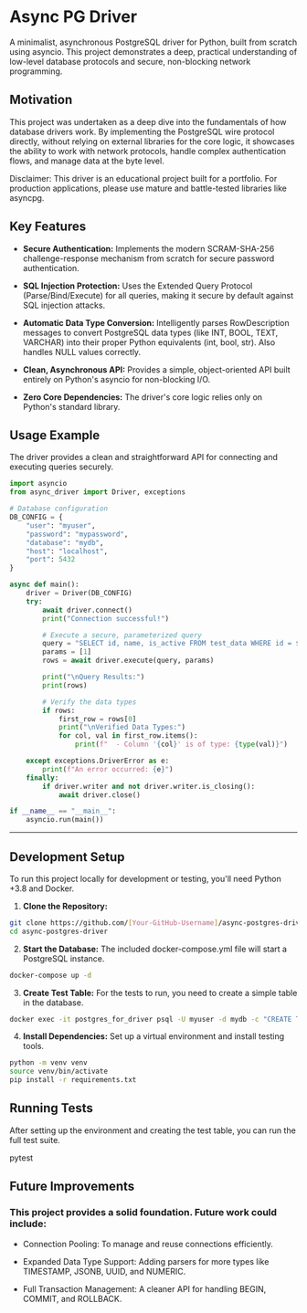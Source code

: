 # Async PG Driver

A minimalist, asynchronous PostgreSQL driver for Python, built from scratch using asyncio. This project demonstrates a deep, practical understanding of low-level database protocols and secure, non-blocking network programming.

## Motivation

This project was undertaken as a deep dive into the fundamentals of how database drivers work. By implementing the PostgreSQL wire protocol directly, without relying on external libraries for the core logic, it showcases the ability to work with network protocols, handle complex authentication flows, and manage data at the byte level.

Disclaimer: This driver is an educational project built for a portfolio. For production applications, please use mature and battle-tested libraries like asyncpg.

## Key Features

- **Secure Authentication:** Implements the modern SCRAM-SHA-256 challenge-response mechanism from scratch for secure password authentication.

- **SQL Injection Protection:** Uses the Extended Query Protocol (Parse/Bind/Execute) for all queries, making it secure by default against SQL injection attacks.

- **Automatic Data Type Conversion:** Intelligently parses RowDescription messages to convert PostgreSQL data types (like INT, BOOL, TEXT, VARCHAR) into their proper Python equivalents (int, bool, str). Also handles NULL values correctly.

- **Clean, Asynchronous API:** Provides a simple, object-oriented API built entirely on Python's asyncio for non-blocking I/O.

- **Zero Core Dependencies:** The driver's core logic relies only on Python's standard library.


## Usage Example

The driver provides a clean and straightforward API for connecting and executing queries securely.
```python
import asyncio
from async_driver import Driver, exceptions

# Database configuration
DB_CONFIG = {
    "user": "myuser",
    "password": "mypassword",
    "database": "mydb",
    "host": "localhost",
    "port": 5432
}

async def main():
    driver = Driver(DB_CONFIG)
    try:
        await driver.connect()
        print("Connection successful!")

        # Execute a secure, parameterized query
        query = "SELECT id, name, is_active FROM test_data WHERE id = $1;"
        params = [1]
        rows = await driver.execute(query, params)

        print("\nQuery Results:")
        print(rows)

        # Verify the data types
        if rows:
            first_row = rows[0]
            print("\nVerified Data Types:")
            for col, val in first_row.items():
                print(f"  - Column '{col}' is of type: {type(val)}")

    except exceptions.DriverError as e:
        print(f"An error occurred: {e}")
    finally:
        if driver.writer and not driver.writer.is_closing():
            await driver.close()

if __name__ == "__main__":
    asyncio.run(main())
```

---

## Development Setup

To run this project locally for development or testing, you'll need Python +3.8 and Docker.

1. **Clone the Repository:**
```bash
git clone https://github.com/[Your-GitHub-Username]/async-postgres-driver.git
cd async-postgres-driver
```

2. **Start the Database:**
The included docker-compose.yml file will start a PostgreSQL instance.
```bash
docker-compose up -d
```

3. **Create Test Table:**
For the tests to run, you need to create a simple table in the database. 

```bash
docker exec -it postgres_for_driver psql -U myuser -d mydb -c "CREATE TABLE test_data (id INT PRIMARY KEY, name TEXT, is_active BOOLEAN); INSERT INTO test_data VALUES (1, 'Alice', TRUE), (2, 'Bob', FALSE);"
```

4. **Install Dependencies:**
Set up a virtual environment and install testing tools.
```bash
python -m venv venv
source venv/bin/activate
pip install -r requirements.txt
```


## Running Tests

After setting up the environment and creating the test table, you can run the full test suite.

pytest

## Future Improvements

### This project provides a solid foundation. Future work could include:

* Connection Pooling: To manage and reuse connections efficiently.

* Expanded Data Type Support: Adding parsers for more types like TIMESTAMP, JSONB, UUID, and NUMERIC.

* Full Transaction Management: A cleaner API for handling BEGIN, COMMIT, and ROLLBACK.

